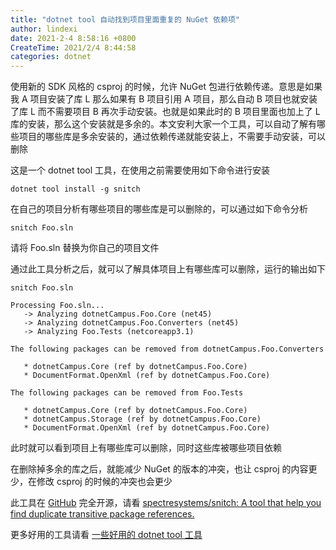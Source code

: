 ```yaml
---
title: "dotnet tool 自动找到项目里面重复的 NuGet 依赖项"
author: lindexi
date: 2021-2-4 8:58:16 +0800
CreateTime: 2021/2/4 8:44:58
categories: dotnet
---
```


使用新的 SDK 风格的 csproj 的时候，允许 NuGet 包进行依赖传递。意思是如果我 A 项目安装了库 L 那么如果有 B 项目引用 A 项目，那么自动 B 项目也就安装了库 L 而不需要项目 B 再次手动安装。也就是如果此时的 B 项目里面也加上了 L 库的安装，那么这个安装就是多余的。本文安利大家一个工具，可以自动了解有哪些项目的哪些库是多余安装的，通过依赖传递就能安装上，不需要手动安装，可以删除

<!--more-->


<!-- CreateTime:2021/2/4 8:44:58 -->

<!-- 发布 -->

这是一个 dotnet tool 工具，在使用之前需要使用如下命令进行安装

```
dotnet tool install -g snitch
```

在自己的项目分析有哪些项目的哪些库是可以删除的，可以通过如下命令分析

```
snitch Foo.sln
```

请将 Foo.sln 替换为你自己的项目文件

通过此工具分析之后，就可以了解具体项目上有哪些库可以删除，运行的输出如下

```
snitch Foo.sln

Processing Foo.sln...
   -> Analyzing dotnetCampus.Foo.Core (net45)
   -> Analyzing dotnetCampus.Foo.Converters (net45)
   -> Analyzing Foo.Tests (netcoreapp3.1)

The following packages can be removed from dotnetCampus.Foo.Converters

   * dotnetCampus.Core (ref by dotnetCampus.Foo.Core)
   * DocumentFormat.OpenXml (ref by dotnetCampus.Foo.Core)

The following packages can be removed from Foo.Tests

   * dotnetCampus.Core (ref by dotnetCampus.Foo.Core)
   * dotnetCampus.Storage (ref by dotnetCampus.Foo.Core)
   * DocumentFormat.OpenXml (ref by dotnetCampus.Foo.Core)
```

此时就可以看到项目上有哪些库可以删除，同时这些库被哪些项目依赖

在删除掉多余的库之后，就能减少 NuGet 的版本的冲突，也让 csproj 的内容更少，在修改 csproj 的时候的冲突也会更少

此工具在 [GitHub](https://github.com/spectresystems/snitch ) 完全开源，请看 [spectresystems/snitch: A tool that help you find duplicate transitive package references.](https://github.com/spectresystems/snitch )

更多好用的工具请看 [一些好用的 dotnet tool 工具](https://blog.lindexi.com/post/%E4%B8%80%E4%BA%9B%E5%A5%BD%E7%94%A8%E7%9A%84-dotnet-tool-%E5%B7%A5%E5%85%B7.html )

